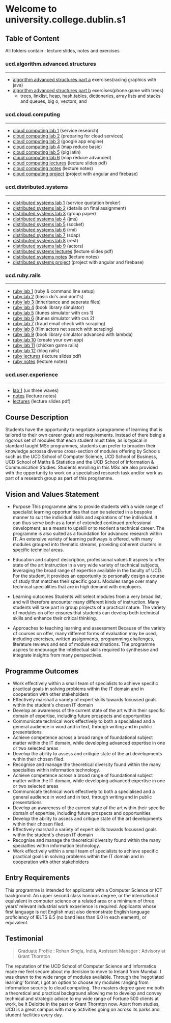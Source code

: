 # Welcome to university.college.dublin.s1

## Table of Content
All folders contain : lecture slides, notes and exercises

### ucd.algorithm.advanced.structures 
---
+ [algorithm advanced structures part a](./ucd.algorithm.advanced.structures/alg.ad.parta) exercises(racing graphics with java)
+ [algorithm advanced structures part b](./ucd.algorithm.advanced.structures/alg.ad.partb) exercises(phone game with trees)
	- trees, linklist, heap, hash.tables, dictionaries, array lists and stacks and queues, big o, vectors, and 

### ucd.cloud.computing
---
+ [cloud computing lab 1](./ucd.cloud.computing/comp.cloud.lab/comp.cloud..prac1) (service research)
+ [cloud computing lab 2](./ucd.cloud.computing/comp.cloud.lab/comp.cloud..prac2) (preparing for cloud services)
+ [cloud computing lab 3](./ucd.cloud.computing/comp.cloud.lab/comp.cloud..prac3) (google app engine)
+ [cloud computing lab 4](./ucd.cloud.computing/comp.cloud.lab/comp.cloud..prac4) (map reduce basic)
+ [cloud computing lab 5](./ucd.cloud.computing/comp.cloud.lab/comp.cloud..prac5) (pig latin)
+ [cloud computing lab 6](./ucd.cloud.computing/comp.cloud.lab/comp.cloud..prac6) (map reduce advanced)
+ [cloud computing lectures](./ucd.cloud.computing/comp.cloud.lec) (lecture slides pdf)
+ [cloud computing notes](./ucd.cloud.computing/comp.cloud.notes) (lecture notes)
+ [cloud computing project](./ucd.cloud.computing/comp.cloud.todolist) (project with angular and firebase)

### ucd.distributed.systems
---
+ [distributed systems lab 1](./ucd.distributed.systems/dis.sys.lab/dis.sys.actor.programming) (service quotation broker)
+ [distributed systems lab 2](./ucd.distributed.systems/dis.sys.lab/dis.sys.group.final.assignment) (details on final assignment)
+ [distributed systems lab 3](./ucd.distributed.systems/dis.sys.lab/dis.sys.group.paper) (group paper)
+ [distributed systems lab 4](./ucd.distributed.systems/dis.sys.lab/dis.sys.message.oriented.system) (jms)
+ [distributed systems lab 5](./ucd.distributed.systems/dis.sys.lab/dis.sys.prac1.socket) (socket)
+ [distributed systems lab 6](./ucd.distributed.systems/dis.sys.lab/dis.sys.prac2.rmi) (rmi)
+ [distributed systems lab 7](./ucd.distributed.systems/dis.sys.lab/dis.sys.prac3.soap) (soap)
+ [distributed systems lab 8](./ucd.distributed.systems/dis.sys.lab/dis.sys.prac4.rest) (rest)
+ [distributed systems lab 9](./ucd.distributed.systems/dis.sys.lab/dis.sys.prac5.actors) (actors)
+ [distributed systems lectures](./ucd.distributed.systems/dis.sys.lec) (lecture slides pdf)
+ [distributed systems notes](./ucd.distributed.systems/dis.sys.notes) (lecture notes)
+ [distributed systems project](./ucd.distributed.systems/dis.sys.squidit) (project with angular and firebase)

### ucd.ruby.rails
---
+ [ruby lab 1](./ucd.ruby.rails/ruby.lab/ruby.prac1) (ruby & command line setup)
+ [ruby lab 2](./ucd.ruby.rails/ruby.lab/ruby.prac2) (basic do's and dont's)
+ [ruby lab 3](./ucd.ruby.rails/ruby.lab/ruby.prac3) (inheritance and seperate files)
+ [ruby lab 4](./ucd.ruby.rails/ruby.lab/ruby.prac4) (book library simulator)
+ [ruby lab 5](./ucd.ruby.rails/ruby.lab/ruby.prac5) (itunes simulator with cvs 1)
+ [ruby lab 6](./ucd.ruby.rails/ruby.lab/ruby.prac6) (itunes simulator with cvs 2)
+ [ruby lab 7](./ucd.ruby.rails/ruby.lab/ruby.prac7) (fraud email check with scraping)
+ [ruby lab 8](./ucd.ruby.rails/ruby.lab/ruby.prac8) (film actors net search with scraping)
+ [ruby lab 9](./ucd.ruby.rails/ruby.lab/ruby.prac9) (book library simulator advanced with lambda)
+ [ruby lab 10](./ucd.ruby.rails/ruby.lab/ruby.prac10) (create your own app)
+ [ruby lab 11](./ucd.ruby.rails/ruby.lab/ruby.prac11) (chicken game rails)
+ [ruby lab 12](./ucd.ruby.rails/ruby.lab/ruby.prac12) (blog rails)
+ [ruby lectures](./ucd.ruby.rails/ruby.lec) (lecture slides pdf)
+ [ruby notes](./ucd.ruby.rails/ruby.notes) (lecture notes)

### ucd.user.experience
---
+ [lab 1](./ucd.user.experience/ux.lab/ux.essay) (ux three waves)
+ [notes](./ucd.user.experience/ux.notes) (lecture notes)
+ [lectures](./ucd.user.experience/ux.lec) (lecture slides pdf)

## Course Description
Students have the opportunity to negotiate a programme of learning that is tailored to their own career goals and requirements. Instead of there being a rigorous set of modules that each student must take, as is typical in standard taught MSc programmes, students can prefer to broaden their knowledge acrossa diverse cross-section of modules offering by Schools such as the UCD School of Computer Science, UCD School of Business, UCD School of Maths & Statistics and the UCD School of Information & Communication Studies. Students enrolling in this MSc are also provided with the opportunity to work on a specialised research task and/or work as part of a research group as part of this programme.

## Vision and Values Statement
- Purpose
This programme aims to provide students with a wide range of specialist learning opportunities that can be selected in a bespoke manner to suit the individual skills and aspirations of the individual.  It can thus serve both as a form of extended continued professional development, as a means to upskill or to reorient a technical career.  The programme is also suited as a foundation for advanced research within IT. An extensive variety of learning pathways is offered, with many modules grouped into thematic streams, providing coherent clusters in specific technical areas.  

- Education and subject description, professional values
It aspires to offer state of the art instruction in a very wide variety of technical subjects, leveraging the broad range of expertise available in the faculty of UCD.  For the student, it provides an opportunity to personally design a course of study that matches their specific goals.  Modules range over many technical specialities that are in high demand with employers. 

- Learning outcomes
Students will select modules from a very broad list, and will therefore encounter many different kinds of instruction.  Many students will take part in group projects of a practical nature. The variety of modules on offer ensures that students can develop both technical skills and enhance their critical thinking. 

- Approaches to teaching learning and assessment
Because of the variety of courses on offer, many different forms of evaluation may be used, including exercises, written assignments, programming challenges, literature reviews and end of module examinations.  The programme aspires to encourage the intellectual skills required to synthesise and integrate insights from many perspectives. 

## Programme Outcomes
- Work effectively within a small team of specialists to achieve specific practical goals in solving problems within the IT domain and in cooperation with other stakeholders
- Effectively marshall a variety of expert skills towards focussed goals within the student's chosen IT domain
- Develop an awareness of the current state of the art within their specific domain of expertise, including future prospects and opportunities
- Communicate technical work effectively to both a specialised and a general audience in word and in text, through writing and in public presentations
- Achieve competence across a broad range of foundational subject matter within the IT domain, while developing advanced expertise in one or two selected areas
- Develop the ability to assess and critique state of the art developments within their chosen filed.
- Recognise and manage the theoretical diversity found within the many specialties within information technology.
- Achieve competence across a broad range of foundational subject matter within the IT domain, while developing advanced expertise in one or two selected areas
- Communicate technical work effectively to both a specialised and a general audience in word and in text, through writing and in public presentations
- Develop an awareness of the current state of the art within their specific domain of expertise, including future prospects and opportunities
- Develop the ability to assess and critique state of the art developments within their chosen filed.
- Effectively marshall a variety of expert skills towards focussed goals within the student's chosen IT domain
- Recognise and manage the theoretical diversity found within the many specialties within information technology.
- Work effectively within a small team of specialists to achieve specific practical goals in solving problems within the IT domain and in cooperation with other stakeholders

## Entry Requirements
This programme is intended for applicants with a Computer Science or ICT background. An upper second class honours degree, or the international equivalent in computer science or a related area or a minimum of three years’ relevant industrial work experience is required.
Applicants whose first language is not English must also demonstrate English language proficiency of IELTS 6.5 (no band less than 6.0 in each element), or equivalent.

## Testimonial
> Graduate Profile : Rohan Singla, India,
> Assistant Manager : Advisory at Grant Thornton

The reputation of the UCD School of Computer Science and Informatics made me feel secure about my decision to move to Ireland from Mumbai. I was drawn to the wide range of modules available. Through the ‘negotiated learning’ format, I got an option to choose my modules ranging from information security to cloud computing. The masters degree gave me both a theoretical and practical background allowing me to develop and convey technical and strategic advice to my wide range of Fortune 500 clients at work, be it Deloitte in the past or Grant Thornton now. Apart from studies, UCD is a great campus with many activities going on across its parks and student facilities every day.